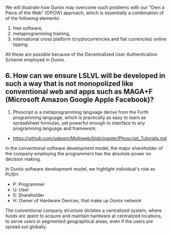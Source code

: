 We will illustrate how Duniix may overcome such problems
with our "Own a Piece of the Web" (OPOW) approach,
which is essentially a combination of of the following elements:

1. free software, 
2. metaprogramming training,
3. international cross platform (cryptocurrencies and fiat currencies) online tipping.

All these are possible because of the Decentralized User Authentication Scheme employed in Duniix.

## 6. How can we ensure LSLVL will be developed in such a way that is not monopolized like conventional web and apps such as MAGA+F (Microsoft Amazon Google Apple Facebook)?

1. Phoscript is a metaprogramming language derive from the Forth programming language, which is practically as easy to learn as spreadsheet formulas, yet powerful enough to interface to any programming language and framework:

- https://github.com/udexon/Multiweb/blob/master/Phoscript_Tutorials.md


In the conventional software development model, 
the major shareholder of the company employing the
programmers has the absolute power on decision making.

In Duniix software development model, we highlight individual's role as
PUSH:

- P: Programmer 
- U: User
- S: Shareholder
- H: Owner of Hardware Devices, that make up Duniix network

The conventional company structure dictates a centralized system, where funds are spent to acquire and maintain hardware at centralized locations, to serve users in segmented geographical areas, even if the users are spread out globally.
